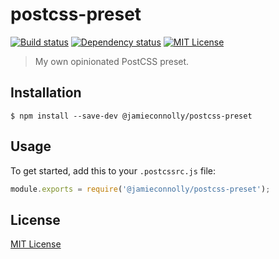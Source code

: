 # postcss-preset

[![Build status][build-status-image]][build-status-url]
[![Dependency status][dependency-status-image]][dependency-status-url]
[![MIT License][license-image]][license-url]

> My own opinionated PostCSS preset.

## Installation

```
$ npm install --save-dev @jamieconnolly/postcss-preset
```

## Usage

To get started, add this to your `.postcssrc.js` file:

```js
module.exports = require('@jamieconnolly/postcss-preset');
```

## License

[MIT License][license-url]

[build-status-image]: https://api.travis-ci.org/jamieconnolly/postcss-preset.svg?branch=master
[build-status-url]: https://travis-ci.org/jamieconnolly/postcss-preset

[dependency-status-image]: https://david-dm.org/jamieconnolly/postcss-preset/master.svg
[dependency-status-url]: https://david-dm.org/jamieconnolly/postcss-preset

[license-image]: https://img.shields.io/badge/license-MIT-blue.svg
[license-url]: https://github.com/jamieconnolly/postcss-preset/blob/master/LICENSE
